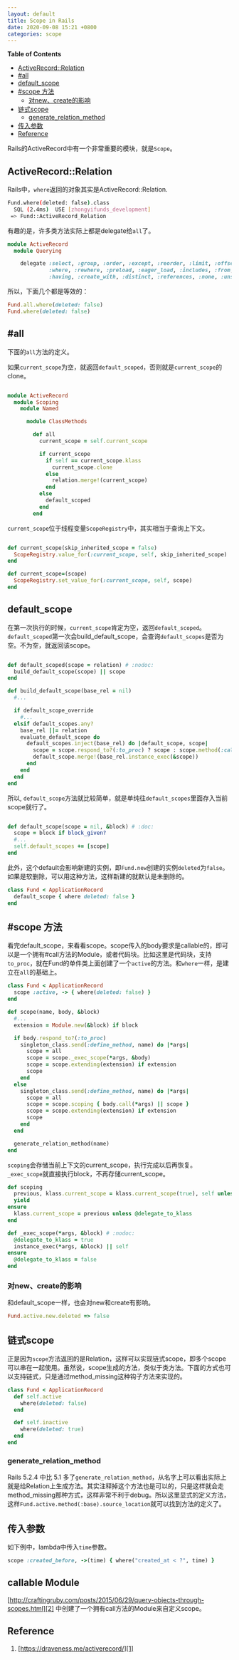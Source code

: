 ```yaml
---
layout: default
title: Scope in Rails
date: 2020-09-08 15:21 +0800
categories: scope
---
```


<!-- START doctoc generated TOC please keep comment here to allow auto update -->
<!-- DON'T EDIT THIS SECTION, INSTEAD RE-RUN doctoc TO UPDATE -->
**Table of Contents**

- [ActiveRecord::Relation](#activerecordrelation)
- [#all](#all)
- [default_scope](#default_scope)
- [#scope 方法](#scope-%E6%96%B9%E6%B3%95)
  - [对new、create的影响](#%E5%AF%B9newcreate%E7%9A%84%E5%BD%B1%E5%93%8D)
- [链式scope](#%E9%93%BE%E5%BC%8Fscope)
  - [generate_relation_method](#generate_relation_method)
- [传入参数](#%E4%BC%A0%E5%85%A5%E5%8F%82%E6%95%B0)
- [Reference](#reference)

<!-- END doctoc generated TOC please keep comment here to allow auto update -->

Rails的ActiveRecord中有一个非常重要的模块，就是`Scope`。

## ActiveRecord::Relation

Rails中，`where`返回的对象其实是ActiveRecord::Relation.


```bash
Fund.where(deleted: false).class
  SQL (2.4ms)  USE [zhongyifunds_development]
 => Fund::ActiveRecord_Relation
```

有趣的是，许多类方法实际上都是delegate给`all`了。

```ruby
module ActiveRecord
  module Querying

    delegate :select, :group, :order, :except, :reorder, :limit, :offset, :joins, :left_joins, :left_outer_joins, :or,
             :where, :rewhere, :preload, :eager_load, :includes, :from, :lock, :readonly, :extending,
             :having, :create_with, :distinct, :references, :none, :unscope, :merge, to: :all
```

所以，下面几个都是等效的：

```ruby
Fund.all.where(deleted: false)
Fund.where(deleted: false)
```

## #all

下面的`all`方法的定义。

如果`current_scope`为空，就返回`default_scoped`，否则就是`current_scope`的clone。

```ruby

module ActiveRecord
  module Scoping
    module Named

      module ClassMethods

        def all
          current_scope = self.current_scope

          if current_scope
            if self == current_scope.klass
              current_scope.clone
            else
              relation.merge!(current_scope)
            end
          else
            default_scoped
          end
        end
```

`current_scope`位于线程变量`ScopeRegistry`中，其实相当于查询上下文。

```ruby

def current_scope(skip_inherited_scope = false)
  ScopeRegistry.value_for(:current_scope, self, skip_inherited_scope)
end

def current_scope=(scope)
  ScopeRegistry.set_value_for(:current_scope, self, scope)
end

```

## default_scope

在第一次执行的时候，`current_scope`肯定为空，返回`default_scoped`。`default_scoped`第一次会build_default_scope，会查询`default_scopes`是否为空。不为空，就返回该scope。

```ruby

def default_scoped(scope = relation) # :nodoc:
  build_default_scope(scope) || scope
end

def build_default_scope(base_rel = nil)
  #...

  if default_scope_override
    #...
  elsif default_scopes.any?
    base_rel ||= relation
    evaluate_default_scope do
      default_scopes.inject(base_rel) do |default_scope, scope|
        scope = scope.respond_to?(:to_proc) ? scope : scope.method(:call)
        default_scope.merge!(base_rel.instance_exec(&scope))
      end
    end
  end
end
```

所以, `default_scope`方法就比较简单，就是单纯往`default_scopes`里面存入当前scope就行了。

```ruby

def default_scope(scope = nil, &block) # :doc:
  scope = block if block_given?
  #...
  self.default_scopes += [scope]
end
```

此外，这个default会影响新建的实例，即`Fund.new`创建的实例`deleted`为`false`。如果是软删除，可以用这种方法，这样新建的就默认是未删除的。

```ruby
class Fund < ApplicationRecord
  default_scope { where deleted: false }
end
```


## #scope 方法

看完default_scope，来看看scope。scope传入的body要求是callable的，即可以是一个拥有#call方法的Module，或者代码块。比如这里是代码块，支持`to_proc`，就在Fund的单件类上面创建了一个`active`的方法。和`where`一样，是建立在`all`的基础上。


```ruby
class Fund < ApplicationRecord
  scope :active, -> { where(deleted: false) }
end
```

```ruby
def scope(name, body, &block)
  #...
  extension = Module.new(&block) if block

  if body.respond_to?(:to_proc)
    singleton_class.send(:define_method, name) do |*args|
      scope = all
      scope = scope._exec_scope(*args, &body)
      scope = scope.extending(extension) if extension
      scope
    end
  else
    singleton_class.send(:define_method, name) do |*args|
      scope = all
      scope = scope.scoping { body.call(*args) || scope }
      scope = scope.extending(extension) if extension
      scope
    end
  end

  generate_relation_method(name)
end
```

`scoping`会存储当前上下文的current_scope，执行完成以后再恢复。
`_exec_scope`就直接执行block，不再存储current_scope。

```ruby
def scoping
  previous, klass.current_scope = klass.current_scope(true), self unless @delegate_to_klass
  yield
ensure
  klass.current_scope = previous unless @delegate_to_klass
end

def _exec_scope(*args, &block) # :nodoc:
  @delegate_to_klass = true
  instance_exec(*args, &block) || self
ensure
  @delegate_to_klass = false
end
```

### 对new、create的影响

和default_scope一样，也会对new和create有影响。

```ruby
Fund.active.new.deleted => false
```

## 链式scope

正是因为`scope`方法返回的是Relation，这样可以实现链式scope，即多个scope可以串在一起使用。虽然说，scope生成的方法，类似于类方法。下面的方式也可以支持链式，只是通过method_missing这种钩子方法来实现的。

```ruby
class Fund < ApplicationRecord
  def self.active
    where(deleted: false)
  end

  def self.inactive
    where(deleted: true)
  end
end
```

### generate_relation_method

Rails 5.2.4 中比 5.1 多了`generate_relation_method`，从名字上可以看出实际上就是给Relation上生成方法。其实注释掉这个方法也是可以的，只是这样就会走method_missing那种方式，这样非常不利于debug。所以这里显式的定义方法，这样`Fund.active.method(:base).source_location`就可以找到方法的定义了。


## 传入参数

如下例中，lambda中传入`time`参数。

```ruby
scope :created_before, ->(time) { where("created_at < ?", time) }
```

## callable Module

[http://craftingruby.com/posts/2015/06/29/query-objects-through-scopes.html][2] 中创建了一个拥有call方法的Module来自定义scope。


## Reference

1. [https://draveness.me/activerecord/][1]


[1]: https://draveness.me/activerecord/
[2]: http://craftingruby.com/posts/2015/06/29/query-objects-through-scopes.html
